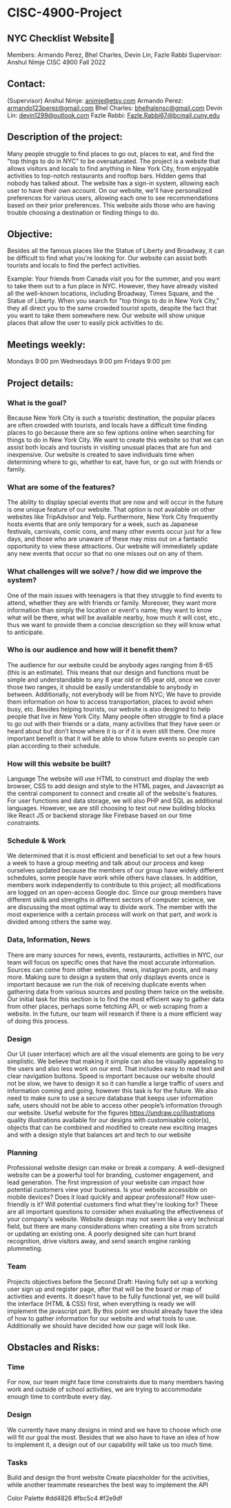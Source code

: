 # CISC-4900-Project

## NYC Checklist Website📍
Members: Armando Perez, Bhel Charles, Devin Lin, Fazle Rabbi
Supervisor: Anshul Nimje
CISC 4900 Fall 2022



## Contact:
(Supervisor) Anshul Nimje: animje@etsy.com
Armando Perez: armando123perez@gmail.com
Bhel Charles: bhelhalensc@gmail.com 
Devin Lin: devin1299@outlook.com
Fazle Rabbi: Fazle.Rabbi67@bcmail.cuny.edu 
## Description of the project:
Many people struggle to find places to go out, places to eat, and find the "top things to do in NYC" to be oversaturated. The project is a website that allows visitors and locals to find anything in New York City, from enjoyable activities to top-notch restaurants and rooftop bars. Hidden gems that nobody has talked about. The website has a sign-in system, allowing each user to have their own account. On our website, we'll have personalized preferences for various users, allowing each one to see recommendations based on their prior preferences. This website aids those who are having trouble choosing a destination or finding things to do.
## Objective:
Besides all the famous places like the Statue of Liberty and Broadway, it can be difficult to find what you're looking for. Our website can assist both tourists and locals to find the perfect activities.

Example: Your friends from Canada visit you for the summer, and you want to take them out to a fun place in NYC. However, they have already visited all the well-known locations, including Broadway, Times Square, and the Statue of Liberty. When you search for "top things to do in New York City," they all direct you to the same crowded tourist spots, despite the fact that you want to take them somewhere new. Our website will show unique places that allow the user to easily pick activities to do.

## Meetings weekly:
Mondays 9:00 pm
Wednesdays 9:00 pm
Fridays 9:00 pm

## Project details:
### What is the goal?
Because New York City is such a touristic destination, the popular places are often crowded with tourists, and locals have a difficult time finding places to go because there are so few options online when searching for things to do in New York City. We want to create this website so that we can assist both locals and tourists in visiting unusual places that are fun and inexpensive. Our website is created to save individuals time when determining where to go, whether to eat, have fun, or go out with friends or family. 

### What are some of the features?
The ability to display special events that are now and will occur in the future is one unique feature of our website. That option is not available on other websites like TripAdvisor and Yelp. Furthermore, New York City frequently hosts events that are only temporary for a week, such as Japanese festivals, carnivals, comic cons, and many other events occur just for a few days, and those who are unaware of these may miss out on a fantastic opportunity to view these attractions. Our website will immediately update any new events that occur so that no one misses out on any of them. 

### What challenges will we solve? / how did we improve the system?
One of the main issues with teenagers is that they struggle to find events to attend, whether they are with friends or family. Moreover, they want more information than simply the location or event's name; they want to know what will be there, what will be available nearby, how much it will cost, etc., thus we want to provide them a concise description so they will know what to anticipate.

### Who is our audience and how will it benefit them?
The audience for our website could be anybody ages ranging from 8-65 (this is an estimate). This means that our design and functions must be simple and understandable to any 8 year old or 65 year old, once we cover those two ranges, it should be easily understandable to anybody in between. Additionally, not everybody will be from NYC; We have to provide them information on how to access transportation, places to avoid when busy, etc. 
Besides helping tourists, our website is also designed to help people that live in New York City. Many people often struggle to find a place to go out with their friends or a date, many activities that they have seen or heard about but don’t know where it is or if it is even still there. One more important benefit is that it will be able to show future events so people can plan according to their schedule.

### How will this website be built?
Language
The website will use HTML to construct and display the web browser, CSS to add design and style to the HTML pages, and Javascript as the central component to connect and create all of the website's features. For user functions and data storage, we will also PHP and SQL as additional languages. However, we are still choosing to test out new building blocks like React JS or backend storage like Firebase based on our time constraints.

### Schedule & Work
We determined that it is most efficient and beneficial to set out a few hours a week to have a group meeting and talk about our process and keep ourselves updated because the members of our group have widely different schedules, some people have work while others have classes. In addition, members work independently to contribute to this project; all modifications are logged on an open-access Google doc.
Since our group members have different skills and strengths in different sectors of computer science, we are discussing the most optimal way to divide work. The member with the most experience with a certain process will work on that part, and work is divided among others the same way.

### Data, Information, News
There are many sources for news, events, restaurants, activities in NYC, our team will focus on specific ones that have the most accurate information. Sources can come from other websites, news, instagram posts, and many more. Making sure to design a system that only displays events once is important because we run the risk of receiving duplicate events when gathering data from various sources and posting them twice on the website. 
	Our initial task for this section is to find the most efficient way to gather data from other places, perhaps some fetching API, or web scraping from a website. In the future, our team will research if there is a more efficient way of doing this process.

### Design
Our UI (user interface) which are all the visual elements are going to be very simplistic. We believe that making it simple can also be visually appealing to the users and also less work on our end. That includes easy to read text and clear navigation buttons. Speed is important because our website should not be slow, we have to design it so it can handle a large traffic of users and information coming and going, however this task is for the future. We also need to make sure to use a secure database that keeps user information safe, users should not be able to access other people’s information through our website.
Useful website for the figures https://undraw.co/illustrations quality illustrations available for our designs with customisable color(s), objects that can be combined and modified to create new exciting images and with a design style that balances art and tech to our website

### Planning
Professional website design can make or break a company. A well-designed website can be a powerful tool for branding, customer engagement, and lead generation. The first impression of your website can impact how potential customers view your business. Is your website accessible on mobile devices? Does it load quickly and appear professional? How user-friendly is it? Will potential customers find what they're looking for? These are all important questions to consider when evaluating the effectiveness of your company's website. Website design may not seem like a very technical field, but there are many considerations when creating a site from scratch or updating an existing one. A poorly designed site can hurt brand recognition, drive visitors away, and send search engine ranking plummeting.

### Team

Projects objectives before the Second Draft:
	Having fully set up a working user sign up and register page, after that will be the board or map of activities and events. It doesn’t have to be fully functional yet, we will build the interface (HTML & CSS) first, when everything is ready we will implement the javascript part. By this point we should already have the idea of how to gather information for our website and what tools to use. Additionally we should have decided how our page will look like.

## Obstacles and Risks:
### Time 
For now, our team might face time constraints due to many members having work and outside of school activities, we are trying to accommodate enough time to contribute every day.

### Design 
We currently have many designs in mind and we have to choose which one will fit our goal the most. Besides that we also have to have an idea of how to implement it, a design out of our capability will take us too much time. 

### Tasks
Build and design the front website
Create placeholder for the activities, while another teammate researches the best way to implement the API




Color Palette
#dd4826
#fbc5c4
#f2e9df
